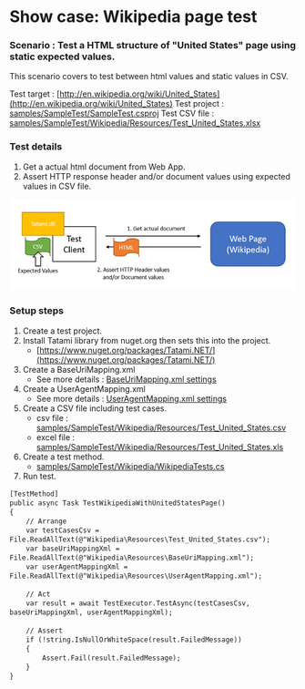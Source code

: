 # Show case: Wikipedia page test

### Scenario : Test a HTML structure of "United States" page using static expected values.
This scenario covers to test between html values and static values in CSV. 

Test target : [http://en.wikipedia.org/wiki/United_States](http://en.wikipedia.org/wiki/United_States)
Test project : [samples/SampleTest/SampleTest.csproj](../samples/SampleTest/SampleTest.csproj) 
Test CSV file : [samples/SampleTest/Wikipedia/Resources/Test_United_States.xlsx](../samples/SampleTest/Wikipedia/Resources/Test_United_States.xlsx)

### Test details
1. Get a actual html document from Web App.
1. Assert HTTP response header and/or document values using expected values in CSV file.

![sample1](imgs/sample1.png)

### Setup steps
1. Create a test project. 
1. Install Tatami library from nuget.org then sets this into the project.
	* [https://www.nuget.org/packages/Tatami.NET/](https://www.nuget.org/packages/Tatami.NET/)
1. Create a BaseUriMapping.xml
	* See more details : [BaseUriMapping.xml settings](BaseUriMapping.md)	
1. Create a UserAgentMapping.xml 
	* See more details : [UserAgentMapping.xml settings](UserAgentMapping.md)	
1. Create a CSV file including test cases.
	* csv file : [samples/SampleTest/Wikipedia/Resources/Test_United_States.csv](../samples/SampleTest/Wikipedia/Resources/Test_United_States.csv)
	* excel file : [samples/SampleTest/Wikipedia/Resources/Test_United_States.xls](../samples/SampleTest/Wikipedia/Resources/Test_United_States.xlsx)
1. Create a test method.
	* [samples/SampleTest/Wikipedia/WikipediaTests.cs](../samples/SampleTest/Wikipedia/WikipediaTests.cs)
1. Run test.

```
[TestMethod]
public async Task TestWikipediaWithUnitedStatesPage()
{
    // Arrange
    var testCasesCsv = File.ReadAllText(@"Wikipedia\Resources\Test_United_States.csv");
    var baseUriMappingXml = File.ReadAllText(@"Wikipedia\Resources\BaseUriMapping.xml");
    var userAgentMappingXml = File.ReadAllText(@"Wikipedia\Resources\UserAgentMapping.xml");

    // Act
    var result = await TestExecutor.TestAsync(testCasesCsv, baseUriMappingXml, userAgentMappingXml);

    // Assert
    if (!string.IsNullOrWhiteSpace(result.FailedMessage))
    {
        Assert.Fail(result.FailedMessage);
    }
}
```